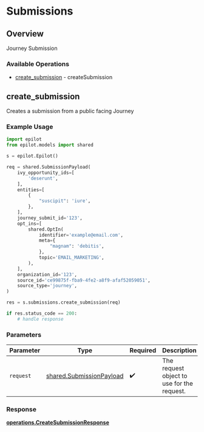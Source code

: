 # Submissions

## Overview

Journey Submission

### Available Operations

* [create_submission](#create_submission) - createSubmission

## create_submission

Creates a submission from a public facing Journey


### Example Usage

```python
import epilot
from epilot.models import shared

s = epilot.Epilot()

req = shared.SubmissionPayload(
    ivy_opportunity_ids=[
        'deserunt',
    ],
    entities=[
        {
            "suscipit": 'iure',
        },
    ],
    journey_submit_id='123',
    opt_ins=[
        shared.OptIn(
            identifier='example@email.com',
            meta={
                "magnam": 'debitis',
            },
            topic='EMAIL_MARKETING',
        ),
    ],
    organization_id='123',
    source_id='ce99875f-fba9-4fe2-a8f9-afaf52059051',
    source_type='journey',
)

res = s.submissions.create_submission(req)

if res.status_code == 200:
    # handle response
```

### Parameters

| Parameter                                                            | Type                                                                 | Required                                                             | Description                                                          |
| -------------------------------------------------------------------- | -------------------------------------------------------------------- | -------------------------------------------------------------------- | -------------------------------------------------------------------- |
| `request`                                                            | [shared.SubmissionPayload](../../models/shared/submissionpayload.md) | :heavy_check_mark:                                                   | The request object to use for the request.                           |


### Response

**[operations.CreateSubmissionResponse](../../models/operations/createsubmissionresponse.md)**

